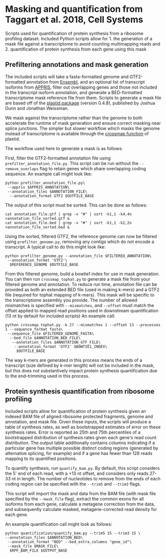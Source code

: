 # Masking and quantification from Taggart et al. 2018, Cell Systems

Scripts used for quantification of protein synthesis from a ribosome profiling dataset.
Included Python scripts allow for 1. the generation of a mask file against a transcriptome to avoid counting multimapping reads and 2. quantification of protein synthesis from each gene using this mask

## Prefiltering annotations and mask generation

The included scripts will take a fasta-formatted genome and GTF2-formatted annotation from [Ensembl](https://useast.ensembl.org/info/data/ftp/index.html), and an optional list of transcript isoforms from [APPRIS](http://apprisws.bioinfo.cnio.es/pub/), filter out overlapping genes and those not included in the transcript isoform annotation, and generate a BED-formatted transcriptome mask reference file from them. Scripts to generate a mask file are based off of the [plastid package](https://plastid.readthedocs.io/en/latest/index.html) (version 0.4.8), published by Joshua Dunn and Jonathan Weissman. 

We mask against the transcriptome rather than the genome to both accelerate the runtime of mask generation and ensure correct masking near splice junctions. The simpler but slower workflow which masks the genome instead of transcriptome is available through the [crossmap function](https://plastid.readthedocs.io/en/latest/examples/using_masks.html) of plastid.

The workflow used here to generate a mask is as follows:

First, filter the GTF2-formatted annotation file using `prefilter_annotation_file.py`. This script can be run without the `--remove_overlaps` flag to retain genes which share overlapping coding sequence. An example call might look like: 
```
python prefilter_annotation_file.py\
 --appris $APPRIS_ANNOTATION\
 --annotation_files $ANNOTATION_FILE\
  --annotation_format GTF2 $OUTFILE_BASE
```

The output of this script must be sorted. This can be done as follows:
```
cat annotation_file.gtf | grep -v "#" | sort -k1,1 -k4,4n >annotation_file_sorted.gtf &
cat annotation_file.bed | grep -v "#" | sort -k1,1 -k2,2n >annotation_file_sorted.bed &
```

Using the sorted, filtered GTF2, the reference genome can now be filtered using `prefilter_genome.py`, removing any contigs which do not encode a transcript. A typical call to do this might look like:
```
python prefilter_genome.py --annotation_file $FILTERED_ANNOTATION\
 --annotation_format 'GTF2'\
  $REFERENCE_GENOME $OUTFILE_BASE
```

From this filtered genome, build a bowtie1 index for use in mask generation. You can then run `crossmap_tophat.py` to generate a mask file from your filtered genome and annotation. To reduce run time, annotation file can be provided as both an extended BED file (used in making k-mers) and a GTF2 file (required for tophat mapping of k-mers). This mask will be specific to the transcriptome assembly you provide. The number of allowed mismatches is specified with `--mismatches`, and `--offset` must match the offset applied to mapped read positions used in downstream quantification (13 nt by default for included scripts) An example call:
```
python crossmap_tophat.py -k 27 --mismatches 1 --offset 13 --processes 1 --sequence_format fasta\
 --sequence_file $FILTERED_GENOME_FASTA\
  --bed_file $ANNOTATION_BED_FILE\
   --annotation_files $ANNOTATION_GTF_FILE\
    --annotation_format 'GTF2' $BOWTIE1_INDEX\
     $OUTFILE_BASE
```

The way k-mers are generated in this process means the ends of a transcript (size defined by k-mer length) will not be included in the mask, but this does not substantively impact protein synthesis quantification due to the end-trimming used in this process.


## Protein synthesis quantification from ribosome profiling
Included scripts allow for quantification of protein synthesis given an indexed BAM file of aligned ribosome protected fragments, genome and annotation, and mask file. Given these inputs, the scripts will produce a table of synthesis rates, as well as bootstrapped estimates of error on these synthesis rates. Error is reported as 25th and 75th percentiles of a bootstrapped distribution of synthesis rates given each gene's read count distribution. The output table additionally contains columns indicating if a particular gene has multiple possible distinct coding regions (generated by alternative splicing, for example) and if a gene has fewer than 128 reads mapping to its quantified positions.

To quantify synthesis, run `quantify_bam.py`. By default, this script considers the 5' end of each read, with a +13 nt offset, and considers only reads 27-33 nt in length. The number of nucleotides to remove from the ends of each coding region can be specified with the `--trim5` and `--trim3` flags.

This script will import the mask and data from the BAM file (with mask file specified by the `--mask_file` flag), extract the common exons for all isoforms from each gene, calculate a metagene correction from the data, and subsequently calculate masked, metagene-corrected read density for each gene.

An example quantification call might look as follows:
```
python quantification/quantify_bam.py --trim5 15 --trim3 15 \
--annotation_files $ANNOTATION_BED\
 --annotation_format "BED" --bed_extra_columns "gene_id"\
 --mask_file $MASK_FILE\
  $RPF_BAM_FILE $OUTPUT_BASE
```

